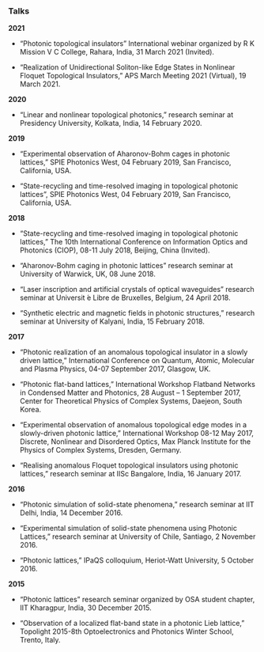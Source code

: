 ### Talks

**2021** <br/>
- “Photonic topological insulators” International webinar organized by R K Mission V C College, Rahara, India, 31 March 2021 (Invited). 

- “Realization of Unidirectional Soliton-like Edge States in Nonlinear Floquet Topological Insulators,” APS March Meeting 2021 (Virtual), 19 March 2021. 

**2020** <br/>
- “Linear and nonlinear topological photonics,” research seminar at Presidency University, Kolkata, India, 14 February 2020. 

**2019** <br/>
- “Experimental observation of Aharonov-Bohm cages in photonic lattices,” SPIE Photonics West, 04 February 2019, San Francisco, California, USA. 

- “State-recycling and time-resolved imaging in topological photonic lattices”, SPIE Photonics West, 04 February 2019, San Francisco, California, USA. 

**2018** <br/>
- “State-recycling and time-resolved imaging in topological photonic lattices,” The 10th International Conference on Information Optics and Photonics (CIOP), 08-11 July 2018, Beijing, China (Invited). 

- “Aharonov-Bohm caging in photonic lattices” research seminar at University of Warwick, UK, 08 June 2018. 

- “Laser inscription and artificial crystals of optical waveguides” research seminar at Universit ́e Libre de Bruxelles, Belgium, 24 April 2018. 

- “Synthetic electric and magnetic fields in photonic structures,” research seminar at University of Kalyani, India, 15 February 2018.

**2017** <br/>
- “Photonic realization of an anomalous topological insulator in a slowly driven lattice,” International Conference on Quantum, Atomic, Molecular and Plasma Physics, 04-07 September 2017, Glasgow, UK. 

- “Photonic flat-band lattices,” International Workshop Flatband Networks in Condensed Matter and Photonics, 28 August – 1 September 2017, Center for Theoretical Physics of Complex Systems, Daejeon, South Korea. 

- “Experimental observation of anomalous topological edge modes in a slowly-driven photonic lattice,” International Workshop 08-12 May 2017, Discrete, Nonlinear and Disordered Optics, Max Planck Institute for the Physics of Complex Systems, Dresden, Germany. 

- “Realising anomalous Floquet topological insulators using photonic lattices,” research seminar at IISc Bangalore, India, 16 January 2017. 

**2016** <br/>
- “Photonic simulation of solid-state phenomena,” research seminar at IIT Delhi, India, 14 December 2016. 

- “Experimental simulation of solid-state phenomena using Photonic Lattices,” research seminar at University of Chile, Santiago, 2 November 2016. 

- “Photonic lattices,” IPaQS colloquium, Heriot-Watt University, 5 October 2016. 

**2015** <br/>
- “Photonic lattices” research seminar organized by OSA student chapter, IIT Kharagpur, India, 30 December 2015. 

- “Observation of a localized flat-band state in a photonic Lieb lattice,” Topolight 2015-8th Optoelectronics and Photonics Winter School, Trento, Italy. 
